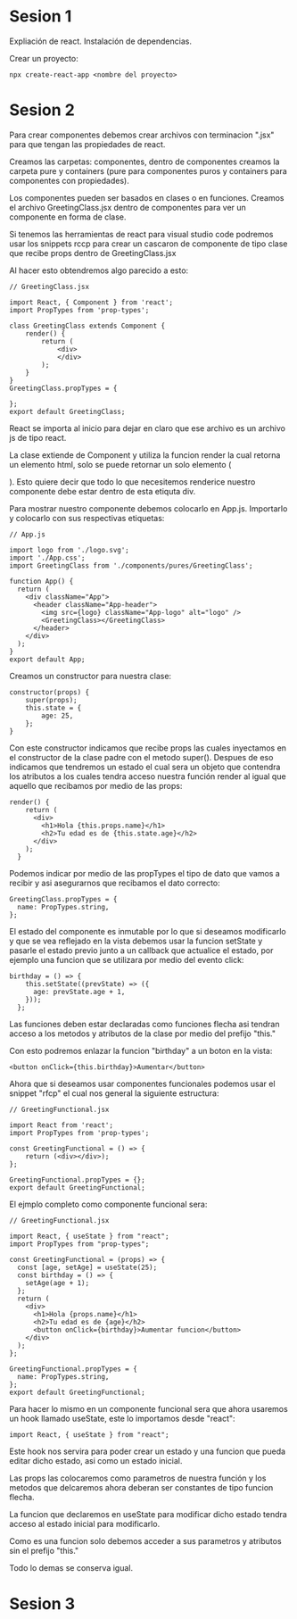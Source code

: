 # Sesion 1
Expliación de react.
Instalación de dependencias.

Crear un proyecto:
```
npx create-react-app <nombre del proyecto>
```

# Sesion 2
Para crear componentes debemos crear archivos con terminacion ".jsx" para que tengan las propiedades de react.

Creamos las carpetas: componentes, dentro de componentes creamos la carpeta pure y containers (pure para componentes puros y containers para componentes con propiedades).

Los componentes pueden ser basados en clases o en funciones.
Creamos el archivo GreetingClass.jsx dentro de componentes para ver un componente en forma de clase.

Si tenemos las herramientas de react para visual studio code podremos usar los snippets rccp para crear un cascaron de componente de tipo clase que recibe props dentro de GreetingClass.jsx

Al hacer esto obtendremos algo parecido a esto:

```
// GreetingClass.jsx

import React, { Component } from 'react';
import PropTypes from 'prop-types';

class GreetingClass extends Component {
    render() {
        return (
            <div>               
            </div>
        );
    }
}
GreetingClass.propTypes = {

};
export default GreetingClass;
```

React se importa al inicio para dejar en claro que ese archivo es un archivo js de tipo react.

La clase extiende de Component y utiliza la funcion render la cual retorna un elemento html, solo se puede retornar un solo elemento (<div></div>). Esto quiere decir que todo lo que necesitemos renderice nuestro componente debe estar dentro de esta etiquta div.

Para mostrar nuestro componente debemos colocarlo en App.js. Importarlo y colocarlo con sus respectivas etiquetas:
```
// App.js

import logo from './logo.svg';
import './App.css';
import GreetingClass from './components/pures/GreetingClass';

function App() {
  return (
    <div className="App">
      <header className="App-header">
        <img src={logo} className="App-logo" alt="logo" />
        <GreetingClass></GreetingClass>
      </header>
    </div>
  );
}
export default App;
```

Creamos un constructor para nuestra clase:
```
constructor(props) {
    super(props);
    this.state = {
        age: 25,
    };
}
```

Con este constructor indicamos que recibe props las cuales inyectamos en el constructor de la clase padre con el metodo super().
Despues de eso indicamos que tendremos un estado el cual sera un objeto que contendra los atributos a los cuales tendra acceso nuestra función render al igual que aquello que recibamos por medio de las props:
```
render() {
    return (
      <div>
        <h1>Hola {this.props.name}</h1>
        <h2>Tu edad es de {this.state.age}</h2>
      </div>
    );
  }
```

Podemos indicar por medio de las propTypes el tipo de dato que vamos a recibir y asi asegurarnos que recibamos el dato correcto:
```
GreetingClass.propTypes = {
  name: PropTypes.string,
};
```

El estado del componente es inmutable por lo que si deseamos modificarlo y que se vea reflejado en la vista debemos usar la funcion setState y pasarle el estado previo junto a un callback que actualice el estado, por ejemplo una funcion que se utilizara por medio del evento click:
```
birthday = () => {
    this.setState((prevState) => ({
      age: prevState.age + 1,
    }));
  };
```

Las funciones deben estar declaradas como funciones flecha asi tendran acceso a los metodos y atributos de la clase por medio del prefijo "this."

Con esto podremos enlazar la funcion "birthday" a un boton en la vista:
```
<button onClick={this.birthday}>Aumentar</button>
```

Ahora que si deseamos usar componentes funcionales podemos usar el snippet "rfcp" el cual nos general la siguiente estructura:
```
// GreetingFunctional.jsx

import React from 'react';
import PropTypes from 'prop-types';

const GreetingFunctional = () => {
    return (<div></div>);
};

GreetingFunctional.propTypes = {};
export default GreetingFunctional;
```
El ejmplo completo como componente funcional sera:
```
// GreetingFunctional.jsx

import React, { useState } from "react";
import PropTypes from "prop-types";

const GreetingFunctional = (props) => {
  const [age, setAge] = useState(25);
  const birthday = () => {
    setAge(age + 1);
  };
  return (
    <div>
      <h1>Hola {props.name}</h1>
      <h2>Tu edad es de {age}</h2>
      <button onClick={birthday}>Aumentar funcion</button>
    </div>
  );
};

GreetingFunctional.propTypes = {
  name: PropTypes.string,
};
export default GreetingFunctional;
```
Para hacer lo mismo en un componente funcional sera que ahora usaremos un hook llamado useState, este lo importamos desde "react":
```
import React, { useState } from "react";
```

Este hook nos servira para poder crear un estado y una funcion que pueda editar dicho estado, asi como un estado inicial.

Las props las colocaremos como parametros de nuestra función y los metodos que delcaremos ahora deberan ser constantes de tipo funcion flecha.

La funcion que declaremos en useState para modificar dicho estado tendra acceso al estado inicial para modificarlo.

Como es una funcion solo debemos acceder a sus parametros y atributos sin el prefijo "this."

Todo lo demas se conserva igual.

# Sesion 3


